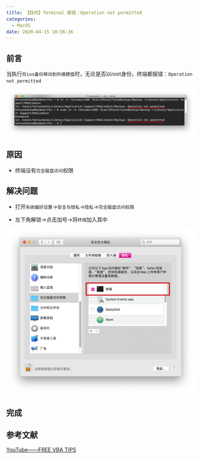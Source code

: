 ```yaml
---
title: 【踩坑】Terminal 报错：Operation not permitted
categories:
  - MacOS
date: 2020-04-15 10:56:36
---
```


## 前言

当执行`将ios备份移动到外接硬盘`时，无论是否以root身份，终端都报错：`Operation not permitted`

<!-- more -->

![01.png](/images/20200415105636/01.png)

## 原因

- 终端没有`完全磁盘访问`权限

## 解决问题

- 打开`系统偏好设置`->`安全与隐私`->`隐私`->`完全磁盘访问权限`

- 左下角解锁->点击加号->将`终端`加入其中

![02.png](/images/20200415105636/02.png)

## 完成

## 参考文献

[YouTube——FREE VBA TIPS](https://www.youtube.com/watch?v=wSO02YvnYLg)

